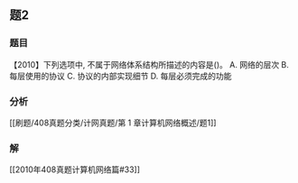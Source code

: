 ## 题2
### 题目
【2010】下列选项中, 不属于网络体系结构所描述的内容是()。
A. 网络的层次
B. 每层使用的协议
C. 协议的内部实现细节 
D. 每层必须完成的功能
### 分析
[[刷题/408真题分类/计网真题/第 1 章计算机网络概述/题1]]
### 解
[[2010年408真题计算机网络篇#33]]
